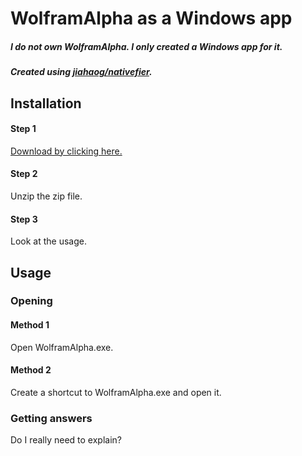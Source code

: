 # WolframAlpha as a Windows app
##### I do not own WolframAlpha. I only created a Windows app for it.
##### Created using [jiahaog/nativefier](https://github.com/jiahaog/nativefier).
## Installation
#### Step 1
[Download by clicking here.](https://github.com/Kore-Development/wolframalpha/archive/windows.zip)
#### Step 2
Unzip the zip file.
#### Step 3
Look at the usage.
## Usage
### Opening
#### Method 1
Open WolframAlpha.exe.
#### Method 2
Create a shortcut to WolframAlpha.exe and open it.
### Getting answers
Do I really need to explain?
